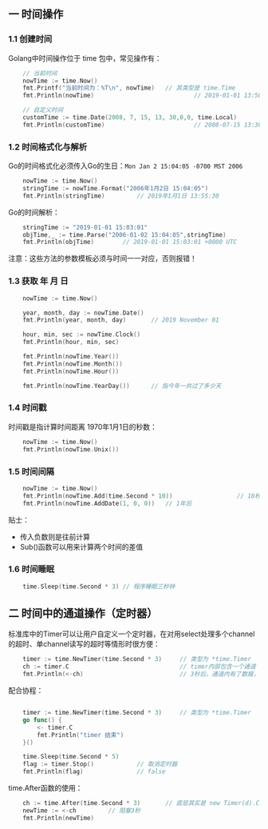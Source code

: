 ## 一 时间操作

### 1.1 创建时间

Golang中时间操作位于 time 包中，常见操作有：
```go
	// 当前时间
	nowTime := time.Now()
	fmt.Printf("当前时间为：%T\n", nowTime)	// 其类型是 time.Time
	fmt.Println(nowTime)							// 2019-01-01 13:50:07.522712 +0800 CST m=+0.000138178

	// 自定义时间
	customTime := time.Date(2008, 7, 15, 13, 30,0,0, time.Local)
	fmt.Println(customTime)							// 2008-07-15 13:30:00 +0800 CST
```

### 1.2 时间格式化与解析

Go的时间格式化必须传入Go的生日：`Mon Jan 2 15:04:05 -0700 MST 2006`
```go
	nowTime := time.Now()
	stringTime := nowTime.Format("2006年1月2日 15:04:05")
	fmt.Println(stringTime)			// 2019年1月1日 13:55:30
```

Go的时间解析：
```go
    stringTime := "2019-01-01 15:03:01"
	objTime,_ := time.Parse("2006-01-02 15:04:05",stringTime)
	fmt.Println(objTime)		// 2019-01-01 15:03:01 +0000 UTC
```

注意：这些方法的参数模板必须与时间一一对应，否则报错！

### 1.3 获取 年 月 日

```go
    nowTime := time.Now()

	year, month, day := nowTime.Date()
	fmt.Println(year, month, day)		// 2019 November 01

	hour, min, sec := nowTime.Clock()
	fmt.Println(hour, min, sec)

	fmt.Println(nowTime.Year())
	fmt.Println(nowTime.Month())
	fmt.Println(nowTime.Hour())

	fmt.Println(nowTime.YearDay())		// 指今年一共过了多少天
```

### 1.4 时间戳

时间戳是指计算时间距离 1970年1月1日的秒数：
```go
	nowTime := time.Now()
	fmt.Println(nowTime.Unix())
```

### 1.5 时间间隔

```go
	nowTime := time.Now()
	fmt.Println(nowTime.Add(time.Second * 10))  				// 10秒后
    fmt.Println(nowTime.AddDate(1, 0, 0))	// 1年后
```

贴士：
- 传入负数则是往前计算
- Sub()函数可以用来计算两个时间的差值

### 1.6 时间睡眠

```go
	time.Sleep(time.Second * 3)	// 程序睡眠三秒钟
```

## 二 时间中的通道操作（定时器）

标准库中的Timer可以让用户自定义一个定时器，在对用select处理多个channel的超时、单channel读写的超时等情形时很方便：
```go
	timer := time.NewTimer(time.Second * 3)		// 类型为 *time.Timer
	ch := timer.C								// timer内部包含一个通道
	fmt.Println(<-ch)							// 3秒后，通道内有了数据，可以取出
```

配合协程：
```go

	timer := time.NewTimer(time.Second * 3)		// 类型为 *time.Timer
	go func() {
		<- timer.C
		fmt.Println("timer 结束")
	}()

	time.Sleep(time.Second * 5)
	flag := timer.Stop()			// 取消定时器
    fmt.Println(flag)				// false
```

time.After函数的使用：
```go
	ch := time.After(time.Second * 3)		// 底层其实是 new Timer(d).C
	newTime := <-ch			// 阻塞3秒
	fmt.Println(newTime)
```
